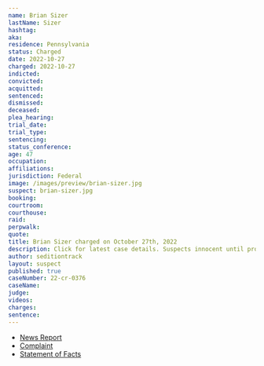 ```yaml
---
name: Brian Sizer
lastName: Sizer
hashtag:
aka:
residence: Pennsylvania
status: Charged
date: 2022-10-27
charged: 2022-10-27
indicted:
convicted:
acquitted:
sentenced:
dismissed:
deceased:
plea_hearing:
trial_date:
trial_type:
sentencing:
status_conference:
age: 47
occupation:
affiliations:
jurisdiction: Federal
image: /images/preview/brian-sizer.jpg
suspect: brian-sizer.jpg
booking:
courtroom:
courthouse:
raid:
perpwalk:
quote:
title: Brian Sizer charged on October 27th, 2022
description: Click for latest case details. Suspects innocent until proven guilty.
author: seditiontrack
layout: suspect
published: true
caseNumber: 22-cr-0376
caseName:
judge:
videos:
charges:
sentence:
---
```

- [News Report](https://triblive.com/local/regional/ellwood-city-man-whose-wife-pleaded-guilty-to-involvement-in-capitol-riot-now-faces-charges/)
- [Complaint](https://www.justice.gov/usao-dc/case-multi-defendant/file/1549196/download)
- [Statement of Facts](https://www.justice.gov/usao-dc/case-multi-defendant/file/1549201/download)
